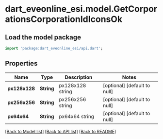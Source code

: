 # dart_eveonline_esi.model.GetCorporationsCorporationIdIconsOk

## Load the model package
```dart
import 'package:dart_eveonline_esi/api.dart';
```

## Properties
Name | Type | Description | Notes
------------ | ------------- | ------------- | -------------
**px128x128** | **String** | px128x128 string | [optional] [default to null]
**px256x256** | **String** | px256x256 string | [optional] [default to null]
**px64x64** | **String** | px64x64 string | [optional] [default to null]

[[Back to Model list]](../README.md#documentation-for-models) [[Back to API list]](../README.md#documentation-for-api-endpoints) [[Back to README]](../README.md)



